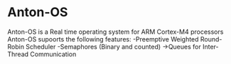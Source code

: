 # Anton-OS
Anton-OS is a Real time operating system for ARM Cortex-M4 processors
Anton-OS supoorts the following features:
-Preemptive Weighted Round-Robin Scheduler
-Semaphores (Binary and counted)
->Queues for Inter-Thread Communication
